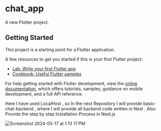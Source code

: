 # chat_app

A new Flutter project.

## Getting Started

This project is a starting point for a Flutter application.

A few resources to get you started if this is your first Flutter project:

- [Lab: Write your first Flutter app](https://docs.flutter.dev/get-started/codelab)
- [Cookbook: Useful Flutter samples](https://docs.flutter.dev/cookbook)

For help getting started with Flutter development, view the
[online documentation](https://docs.flutter.dev/), which offers tutorials,
samples, guidance on mobile development, and a full API reference.


Here I have used LocalHost , so In the next Repository I will provide basic-chat-backend , where I will provide all backend code written in Nest . Also Provide the step by step Installation Process in Nest.js


![Screenshot 2024-05-17 at 1 13 17 PM](https://github.com/srijanC2306/basic-chat-app/assets/51461624/af64dd33-55c5-43e0-8ac1-c239d420fd57)
